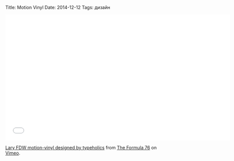 Title: Motion Vinyl
Date: 2014-12-12
Tags: дизайн

<div class="text"><iframe src="//player.vimeo.com/video/111751438?title=0&amp;byline=0&amp;portrait=0&amp;color=ffffff" width="700" height="394" frameborder="0" webkitallowfullscreen="webkitallowfullscreen" mozallowfullscreen="mozallowfullscreen" allowfullscreen="allowfullscreen"></iframe> <p><a href="http://vimeo.com/111751438">Lary FDW motion-vinyl designed by typeholics</a> from <a href="http://vimeo.com/theformula">The Formula 76</a> on <a href="https://vimeo.com">Vimeo</a>.</p></div>